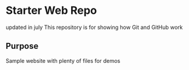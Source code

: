 # Starter Web Repo
updated in july
This repository is for showing how Git and GitHub work

## Purpose

Sample website with plenty of files for demos
